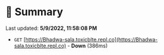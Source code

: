 # 📖 Summary
Last updated: **5/9/2022, 11:58:08 PM**

- `GET` [https://Bhadwa-sala.toxicblte.repl.co](https://Bhadwa-sala.toxicblte.repl.co) - **Down** (386ms)
